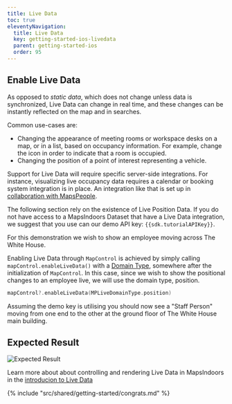 ```yaml
---
title: Live Data
toc: true
eleventyNavigation:
  title: Live Data
  key: getting-started-ios-livedata
  parent: getting-started-ios
  order: 95
---
```


## Enable Live Data

As opposed to *static data*, which does not change unless data is synchronized, Live Data can change in real time, and these changes can be instantly reflected on the map and in searches.

Common use-cases are:

* Changing the appearance of meeting rooms or workspace desks on a map, or in a list, based on occupancy information. For example, change the icon in order to indicate that a room is occupied.
* Changing the position of a point of interest representing a vehicle.

Support for Live Data will require specific server-side integrations. For instance, visualizing live occupancy data requires a calendar or booking system integration is in place. An integration like that is set up in [collaboration with MapsPeople](https://www.mapspeople.com/mapsindoors-integrations/).

The following section rely on the existence of Live Position Data. If you do not have access to a MapsIndoors Dataset that have a Live Data integration, we suggest that you use can our demo API key: `{{sdk.tutorialAPIKey}}`.

For this demonstration we wish to show an employee moving across The White House.

Enabling Live Data through `MapControl` is achieved by simply calling `mapControl.enableLiveData()` with a [Domain Type](http://0.0.0.0:8080/ios/v3/guides/live-data/#domain-type), somewhere after the initialization of `MapControl`. In this case, since we wish to show the positional changes to an employee live, we will use the domain type, position.

```swift
mapControl?.enableLiveData(MPLiveDomainType.position)
```

Assuming the demo key is utilising you should now see a "Staff Person" moving from one end to the other at the ground floor of The White House main building.

## Expected Result

![Expected Result](/assets/ios/getting-started/er_live-data.gif)

Learn more about about controlling and rendering Live Data in MapsIndoors in the [introducion to Live Data](http://0.0.0.0:8080/ios/v3/guides/live-data/)

<!-- Congrats -->
{% include "src/shared/getting-started/congrats.md" %}
